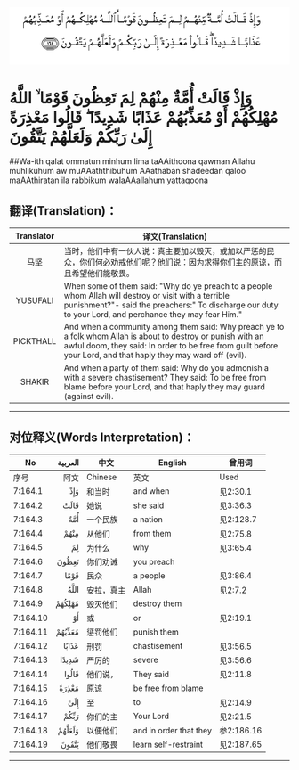 ![007:164](images/007_164.gif)

# وَإِذْ قَالَتْ أُمَّةٌ مِنْهُمْ لِمَ تَعِظُونَ قَوْمًا ۙ اللَّهُ مُهْلِكُهُمْ أَوْ مُعَذِّبُهُمْ عَذَابًا شَدِيدًا ۖ قَالُوا مَعْذِرَةً إِلَىٰ رَبِّكُمْ وَلَعَلَّهُمْ يَتَّقُونَ 

##Wa-ith qalat ommatun minhum lima taAAithoona qawman Allahu muhlikuhum aw muAAaththibuhum AAathaban shadeedan qaloo maAAthiratan ila rabbikum walaAAallahum yattaqoona 

## 翻译(Translation)：

| Translator | 译文(Translation)                                            |
| :--------: | ------------------------------------------------------------ |
|    马坚    | 当时，他们中有一伙人说：真主要加以毁灭，或加以严惩的民众，你们何必劝戒他们呢？他们说：因为求得你们主的原谅，而且希望他们能敬畏。 |
|  YUSUFALI  | When some of them said: "Why do ye preach to a people whom Allah will destroy or visit with a terrible punishment?"- said the preachers:" To discharge our duty to your Lord, and perchance they may fear Him." |
| PICKTHALL  | And when a community among them said: Why preach ye to a folk whom Allah is about to destroy or punish with an awful doom, they said: In order to be free from guilt before your Lord, and that haply they may ward off (evil). |
|   SHAKIR   | And when a party of them said: Why do you admonish a with a severe chastisement? They said: To be free from blame before your Lord, and that haply they may guard (against evil). |

---

## 对位释义(Words Interpretation)：

| No   | العربية | 中文    | English | 曾用词 |
| ---- | ------: | ------- | ------- | ------ |
| 序号 |    阿文 | Chinese | 英文    | Used   |
| 7:164.1  | وَإِذْ    | 和当时     | and when               | 见2:30.1   |
| 7:164.2  | قَالَتْ   | 她说       | she said               | 见3:36.3   |
| 7:164.3  | أُمَّةٌ    | 一个民族   | a nation               | 见2:128.7  |
| 7:164.4  | مِنْهُمْ   | 从他们     | from them              | 见2:75.8   |
| 7:164.5  | لِمَ     | 为什么     | why                    | 见3:65.4   |
| 7:164.6  | تَعِظُونَ  | 你们劝诫   | you preach             |            |
| 7:164.7  | قَوْمًا   | 民众       | a people               | 见3:86.4   |
| 7:164.8  | اللَّهُ   | 安拉，真主 | Allah                  | 见2:7.2    |
| 7:164.9  | مُهْلِكُهُمْ | 毁灭他们   | destroy them           |            |
| 7:164.10 | أَوْ     | 或         | or                     | 见2:19.1   |
| 7:164.11 | مُعَذِّبُهُمْ | 惩罚他们   | punish them            |            |
| 7:164.12 | عَذَابًا  | 刑罚       | chastisement           | 见3:56.5   |
| 7:164.13 | شَدِيدًا  | 严厉的     | severe                 | 见3:56.6   |
| 7:164.14 | قَالُوا  | 他们说，   | They said              | 见2:11.8   |
| 7:164.15 | مَعْذِرَةً  | 原谅       | be free from blame     |            |
| 7:164.16 | إِلَىٰ    | 至         | to                     | 见2:14.9   |
| 7:164.17 | رَبِّكُمْ   | 你们的主   | Your Lord              | 见2:21.5   |
| 7:164.18 | وَلَعَلَّهُمْ | 以便他们   | and in order that they | 参2:186.16 |
| 7:164.19 | يَتَّقُونَ  | 他们敬畏   | learn self-restraint   | 见2:187.65 |

---